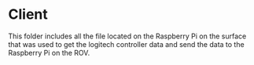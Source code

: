 # Client

This folder includes all the file located on the Raspberry Pi on the surface that was used to get the logitech controller data and send the data to the Raspberry Pi on the ROV.
